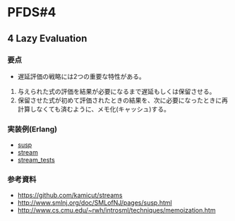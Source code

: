 # PFDS#4

## 4 Lazy Evaluation

### 要点

- 遅延評価の戦略には2つの重要な特性がある。

1. 与えられた式の評価を結果が必要になるまで遅延もしくは保留させる。
2. 保留させた式が初めて評価されたときの結果を、次に必要になったときに再計算しなくても済むように、メモ化(キャッシュ)する。

### 実装例(Erlang)

- [susp](https://github.com/t3t5u/pfds-4/blob/master/susp.erl)
- [stream](https://github.com/t3t5u/pfds-4/blob/master/stream.erl)
- [stream_tests](https://github.com/t3t5u/pfds-4/blob/master/stream_tests.erl)

### 参考資料

- https://github.com/kamicut/streams
- http://www.smlnj.org/doc/SMLofNJ/pages/susp.html
- http://www.cs.cmu.edu/~rwh/introsml/techniques/memoization.htm
